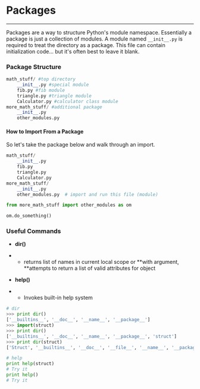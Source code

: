 # Packages

---

Packages are a way to structure Python's module namespace. Essentially a package is just a collection of modules. A module named `__init__.py` is required to treat the directory as a package. This file can contain initialization code... but it's often best to leave it blank.

### Package Structure

```py
math_stuff/ #top directory 
    __init__.py #special module 
    fib.py #fib module 
    triangle.py #triangle module 
    Calculator.py #calculator class module
more_math_stuff/ #additional package 
    __init__.py 
    other_modules.py
```

#### How to Import From a Package

So let's take the package below and walk through an import.

```py
math_stuff/
    __init__.py
    fib.py
    triangle.py 
    Calculator.py
more_math_stuff/ 
    __init__.py 
    other_modules.py  # import and run this file (module)
```

```py
from more_math_stuff import other_modules as om

om.do_something()
```

### Useful Commands

* **dir\(\)**

* * returns list of names in current local scope or **with argument, **attempts to return a list of valid attributes for object
* **help\(\)**
* * Invokes built-in help system

```py
# dir
>>> print dir()
['__builtins__', '__doc__', '__name__', '__package__']
>>> import(struct)
>>> print dir()
['__builtins__', '__doc__', '__name__', '__package__', 'struct']
>>> print dir(struct)
['Struct', '__builtins__', '__doc__', '__file__', '__name__', '__package__', '_clearcache', 'calcsize', 'error', 'pack', 'pack_into', 'unpack', 'unpack_from']

# help
print help(struct)
# Try it
print help()
# Try it
```



